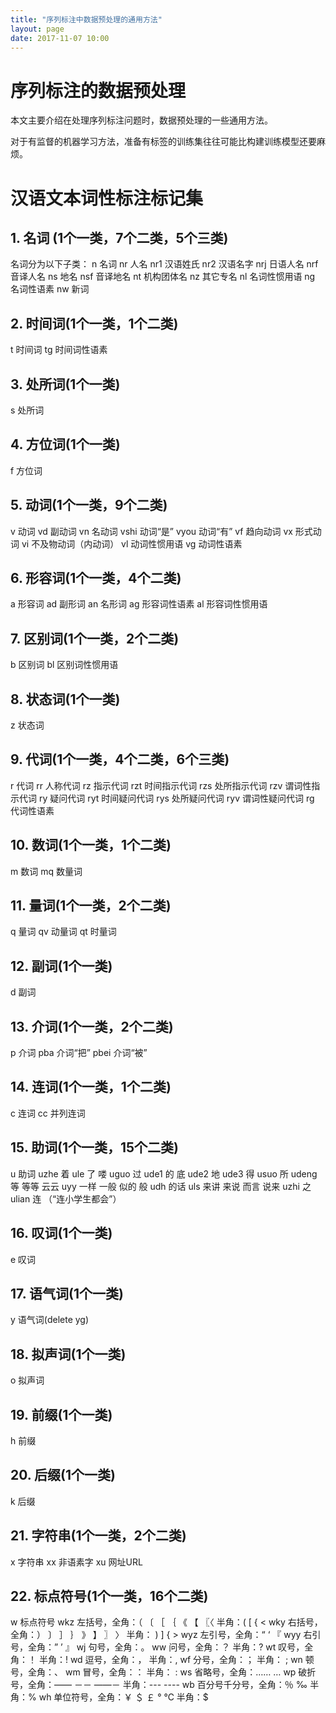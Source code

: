 ```yaml
---
title: "序列标注中数据预处理的通用方法"
layout: page
date: 2017-11-07 10:00
---
```


# 序列标注的数据预处理
本文主要介绍在处理序列标注问题时，数据预处理的一些通用方法。

对于有监督的机器学习方法，准备有标签的训练集往往可能比构建训练模型还要麻烦。


# 汉语文本词性标注标记集
## 1. 名词  (1个一类，7个二类，5个三类)
名词分为以下子类：
n 名词
nr 人名
nr1 汉语姓氏
nr2 汉语名字
nrj 日语人名
nrf 音译人名
ns 地名
nsf 音译地名
nt 机构团体名
nz 其它专名
nl 名词性惯用语
ng 名词性语素
nw 新词
## 2. 时间词(1个一类，1个二类)
t 时间词
tg 时间词性语素
## 3. 处所词(1个一类)
s 处所词
##  4. 方位词(1个一类)
f 方位词
## 5. 动词(1个一类，9个二类)
v 动词
vd 副动词
vn 名动词
vshi 动词“是”
vyou 动词“有”
vf 趋向动词
vx 形式动词
vi 不及物动词（内动词）
vl 动词性惯用语
vg 动词性语素
## 6. 形容词(1个一类，4个二类)
a 形容词
ad 副形词
an 名形词
ag 形容词性语素
al 形容词性惯用语
## 7. 区别词(1个一类，2个二类)
b 区别词
bl 区别词性惯用语
## 8. 状态词(1个一类)
z 状态词
## 9. 代词(1个一类，4个二类，6个三类)
r 代词
rr 人称代词
rz 指示代词
rzt 时间指示代词
rzs 处所指示代词
rzv 谓词性指示代词
ry 疑问代词
ryt 时间疑问代词
rys 处所疑问代词
ryv 谓词性疑问代词
rg 代词性语素
## 10. 数词(1个一类，1个二类)
m 数词
mq 数量词
## 11. 量词(1个一类，2个二类)
q 量词
qv 动量词
qt 时量词
## 12. 副词(1个一类)
d 副词
## 13. 介词(1个一类，2个二类)
p 介词
pba 介词“把”
pbei 介词“被”
## 14. 连词(1个一类，1个二类)
c 连词
 cc 并列连词
## 15. 助词(1个一类，15个二类)
u 助词
uzhe 着
ule 了 喽
uguo 过
ude1 的 底
ude2 地
ude3 得
usuo 所
udeng 等 等等 云云
uyy 一样 一般 似的 般
udh 的话
uls 来讲 来说 而言 说来
uzhi 之
ulian 连 （“连小学生都会”）
## 16. 叹词(1个一类)
e 叹词
## 17. 语气词(1个一类)
y 语气词(delete yg)
## 18. 拟声词(1个一类)
o 拟声词
## 19. 前缀(1个一类)
h 前缀
## 20. 后缀(1个一类)
k 后缀
## 21. 字符串(1个一类，2个二类)
x 字符串
 xx 非语素字
 xu 网址URL
## 22. 标点符号(1个一类，16个二类)
w 标点符号
wkz 左括号，全角：（ 〔  ［  ｛  《 【  〖〈   半角：( [ { <
wky 右括号，全角：） 〕  ］ ｝ 》  】 〗 〉 半角： ) ] { >
wyz 左引号，全角：“ ‘ 『 
wyy 右引号，全角：” ’ 』
wj 句号，全角：。
ww 问号，全角：？ 半角：?
wt 叹号，全角：！ 半角：!
wd 逗号，全角：， 半角：,
wf 分号，全角：； 半角： ;
wn 顿号，全角：、
wm 冒号，全角：： 半角： :
ws 省略号，全角：……  …
wp 破折号，全角：——   －－   ——－   半角：---  ----
wb 百分号千分号，全角：％ ‰   半角：%
wh 单位符号，全角：￥ ＄ ￡  °  ℃  半角：$